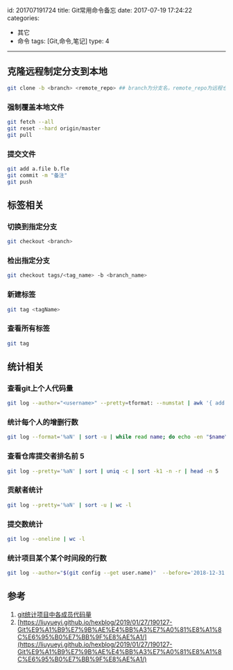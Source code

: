 id: 201707191724
title: Git常用命令备忘
date: 2017-07-19 17:24:22
categories:
- 其它
- 命令
tags: [Git,命令,笔记]
type: 4
---------
## 克隆远程制定分支到本地
```bash
git clone -b <branch> <remote_repo> ## branch为分支名，remote_repo为远程仓库
```

### 强制覆盖本地文件
```bash
git fetch --all
git reset --hard origin/master
git pull
```

### 提交文件
```bash
git add a.file b.fle
git commit -m "备注"
git push
```

## 标签相关
### 切换到指定分支
```bash
git checkout <branch>
```
### 检出指定分支
```bash
git checkout tags/<tag_name> -b <branch_name>
```
### 新建标签
```bash
git tag <tagName>
```

### 查看所有标签
```bash
git tag
```
## 统计相关
### 查看git上个人代码量
```bash
git log --author="<username>" --pretty=tformat: --numstat | awk '{ add += $1; subs += $2; loc += $1 - $2 } END { printf "added lines: %s, removed lines: %s, total lines: %s\n", add, subs, loc }' -
```

### 统计每个人的增删行数
```bash
git log --format='%aN' | sort -u | while read name; do echo -en "$name\t"; git log --author="$name" --pretty=tformat: --numstat | awk '{ add += $1; subs += $2; loc += $1 - $2 } END { printf "added lines: %s, removed lines: %s, total lines: %s\n", add, subs, loc }' -; done
```

### 查看仓库提交者排名前 5
```bash
git log --pretty='%aN' | sort | uniq -c | sort -k1 -n -r | head -n 5
```
### 贡献者统计
```bash
git log --pretty='%aN' | sort -u | wc -l
```

### 提交数统计
```bash
git log --oneline | wc -l
```

### 统计项目某个某个时间段的行数
```bash
git log --author="$(git config --get user.name)"  --before='2018-12-31 23:59:59' --after='2018-01-01 00:00:00' --pretty=tformat: --numstat | awk '{ add += $1 ; subs += $2 ; loc += $1 - $2 } END { printf "added lines: %s removed lines : %s total lines: %s\n",add,subs,loc }'
```

## 参考
1. [git统计项目中各成员代码量](https://rzrobert.github.io/2017/02/04/git%E7%BB%9F%E8%AE%A1%E9%A1%B9%E7%9B%AE%E4%B8%AD%E5%90%84%E6%88%90%E5%91%98%E4%BB%A3%E7%A0%81%E9%87%8F/)
2. [https://liuyueyi.github.io/hexblog/2019/01/27/190127-Git%E9%A1%B9%E7%9B%AE%E4%BB%A3%E7%A0%81%E8%A1%8C%E6%95%B0%E7%BB%9F%E8%AE%A1/](https://liuyueyi.github.io/hexblog/2019/01/27/190127-Git%E9%A1%B9%E7%9B%AE%E4%BB%A3%E7%A0%81%E8%A1%8C%E6%95%B0%E7%BB%9F%E8%AE%A1/)